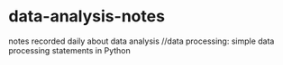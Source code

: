 # data-analysis-notes
notes recorded daily about data analysis
//data processing: simple data processing statements in Python
